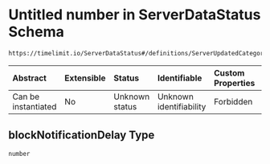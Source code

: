 # Untitled number in ServerDataStatus Schema

```txt
https://timelimit.io/ServerDataStatus#/definitions/ServerUpdatedCategoryBaseData/properties/blockNotificationDelay
```



| Abstract            | Extensible | Status         | Identifiable            | Custom Properties | Additional Properties | Access Restrictions | Defined In                                                                           |
| :------------------ | :--------- | :------------- | :---------------------- | :---------------- | :-------------------- | :------------------ | :----------------------------------------------------------------------------------- |
| Can be instantiated | No         | Unknown status | Unknown identifiability | Forbidden         | Allowed               | none                | [ServerDataStatus.schema.json*](ServerDataStatus.schema.json "open original schema") |

## blockNotificationDelay Type

`number`
